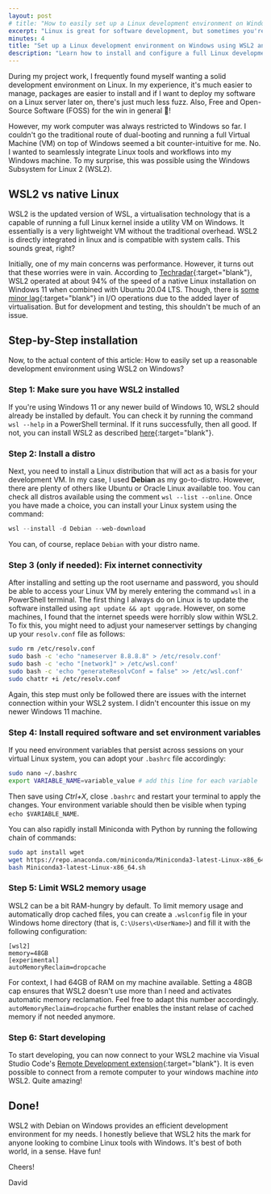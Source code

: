 ```yaml
---
layout: post
# title: "How to easily set up a Linux development environment on Windows using WSL2"
excerpt: "Linux is great for software development, but sometimes you're restricted to Windows. With WSL2, you can seamlessly integrate Linux into Windows. A guide how to use Debian for development on a Windows machine."
minutes: 4
title: "Set up a Linux development environment on Windows using WSL2 and Debian"
description: "Learn how to install and configure a full Linux development environment on Windows using WSL2. This step-by-step guide covers Debian setup, internet fixes, environment variables, and VS Code integration."
---
```


During my project work, I frequently found myself wanting a solid development environment on Linux. In my experience, it's much easier to manage, packages are easier to install and if I want to deploy my software on a Linux server later on, there's just much less fuzz. Also, Free and Open-Source Software (FOSS) for the win in general 🐧! 

However, my work computer was always restricted to Windows so far. I couldn't go the traditional route of dual-booting and running a full Virtual Machine (VM) on top of Windows seemed a bit counter-intuitive for me. No. I wanted to seamlessly integrate Linux tools and workflows into my Windows machine. To my surprise, this was possible using the Windows Subsystem for Linux 2 (WSL2).

## WSL2 vs native Linux
WSL2 is the updated version of WSL, a virtualisation technology that is a capable of running a full Linux kernel inside a utility VM on Windows. It essentially is a very lightweight VM without the traditional overhead. WSL2 is directly integrated in linux and is compatible with system calls. This sounds great, right? 

Initially, one of my main concerns was performance. However, it turns out that these worries were in vain. According to [Techradar](https://www.techradar.com/news/windows-11-wsl-2-is-almost-as-quick-as-running-linux-natively){:target="blank"}, WSL2 operated at about 94% of the speed of a native Linux installation on Windows 11 when combined with Ubuntu 20.04 LTS. Though, there is [some minor lag](https://www.phoronix.com/review/windows11-wsl2-zen4){:target="blank"} in I/O operations due to the added layer of virtualisation. But for development and testing, this shouldn't be much of an issue.

## Step-by-Step installation
Now, to the actual content of this article: How to easily set up a reasonable development environment using WSL2 on Windows? 

### Step 1: Make sure you have WSL2 installed
If you're using Windows 11 or any newer build of Windows 10, WSL2 should already be installed by default. You can check it by running the command `wsl --help` in a PowerShell terminal. If it runs successfully, then all good. If not, you can install WSL2 as described [here](https://learn.microsoft.com/en-us/windows/wsl/install){:target="blank"}.

### Step 2: Install a distro
Next, you need to install a Linux distribution that will act as a basis for your development VM. In my case, I used **Debian** as my go-to-distro. However, there are plenty of others like Ubuntu or Oracle Linux available too. You can check all distros available using the comment `wsl --list --online`. Once you have made a choice, you can install your Linux system using the command:

```powershell
wsl --install -d Debian --web-download
```

You can, of course, replace `Debian` with your distro name.

### Step 3 (only if needed): Fix internet connectivity
After installing and setting up the root username and password, you should be able to access your Linux VM by merely entering the command `wsl` in a PowerShell terminal. The first thing I always do on Linux is to update the software installed using `apt update && apt upgrade`. However, on some machines, I found that the internet speeds were horribly slow within WSL2. To fix this, you might need to adjust your nameserver settings by changing up your `resolv.conf` file as follows:

```bash
sudo rm /etc/resolv.conf
sudo bash -c 'echo "nameserver 8.8.8.8" > /etc/resolv.conf'
sudo bash -c 'echo "[network]" > /etc/wsl.conf'
sudo bash -c 'echo "generateResolvConf = false" >> /etc/wsl.conf'
sudo chattr +i /etc/resolv.conf
```

Again, this step must only be followed there are issues with the internet connection within your WSL2 system. I didn't encounter this issue on my newer Windows 11 machine.

### Step 4: Install required software and set environment variables
If you need environment variables that persist across sessions on your virtual Linux system, you can adopt your `.bashrc` file accordingly:

```bash
sudo nano ~/.bashrc
export VARIABLE_NAME=variable_value # add this line for each variable
```

Then save using *Ctrl+X*, close `.bashrc` and restart your terminal to apply the changes. Your environment variable should then be visible when typing `echo $VARIABLE_NAME`. 

You can also rapidly install Miniconda with Python by running the following chain of commands:

```bash
sudo apt install wget
wget https://repo.anaconda.com/miniconda/Miniconda3-latest-Linux-x86_64.sh
bash Miniconda3-latest-Linux-x86_64.sh
```

### Step 5: Limit WSL2 memory usage
WSL2 can be a bit RAM-hungry by default. To limit memory usage and automatically drop cached files, you can create a `.wslconfig` file in your Windows home directory (that is, `C:\Users\<UserName>`) and fill it with the following configuration:

```
[wsl2]
memory=48GB
[experimental]
autoMemoryReclaim=dropcache
```

For context, I had 64GB of RAM on my machine available. Setting a 48GB cap ensures that WSL2 doesn't use more than I need and activates automatic memory reclamation. Feel free to adapt this number accordingly. `autoMemoryReclaim=dropcache` further enables the instant relase of cached memory if not needed anymore.

### Step 6: Start developing
To start developing, you can now connect to your WSL2 machine via Visual Studio Code's [Remote Development extension](https://code.visualstudio.com/docs/remote/remote-overview){:target="blank"}. It is even possible to connect from a remote computer to your windows machine *into* WSL2. Quite amazing!

## Done!
WSL2 with Debian on Windows provides an efficient development environment for my needs. I honestly believe that WSL2 hits the mark for anyone looking to combine Linux tools with Windows. It's best of both world, in a sense. Have fun!

Cheers!

David